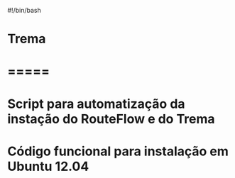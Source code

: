 #!/bin/bash
# Trema
# =====

# Script para automatização da instação do RouteFlow e do Trema
# Código funcional para instalação em Ubuntu 12.04

